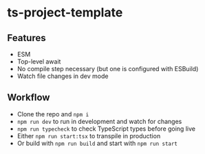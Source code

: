 # ts-project-template

## Features

- ESM
- Top-level await
- No compile step necessary (but one is configured with ESBuild)
- Watch file changes in dev mode

## Workflow

- Clone the repo and `npm i`
- `npm run dev` to run in development and watch for changes
- `npm run typecheck` to check TypeScript types before going live
- Either `npm run start:tsx` to transpile in production
- Or build with `npm run build` and start with `npm run start`
